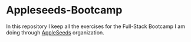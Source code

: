# Appleseeds-Bootcamp
In this repository I keep all the exercises for the Full-Stack Bootcamp I am doing through [AppleSeeds](http://www.appleseeds.org.il/) organization.
